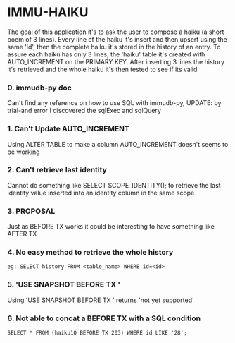 # IMMU-HAIKU
The goal of this application it's to ask the user to compose a haiku (a short poem of 3 lines).
Every line of the haiku it's insert and then upsert using the same 'id', then the complete haiku it's stored in the history of an entry.
To assure each haiku has only 3 lines, the 'haiku' table it's created with AUTO_INCREMENT on the PRIMARY KEY.
After inserting 3 lines the history it's retrieved and the whole haiku it's then tested to see if its valid

### 0. immudb-py doc 
Can't find any reference on how to use SQL with immudb-py, UPDATE: by trial-and error I discovered the sqlExec and sqlQuery

### 1. Can't Update AUTO_INCREMENT 
Using ALTER TABLE to make a column AUTO_INCREMENT doesn't seems to be working

### 2. Can't retrieve last identity
Cannot do something like SELECT SCOPE_IDENTITY(); to retrieve the last identity value inserted into an identity column in the same scope

### 3. PROPOSAL
Just as BEFORE TX works it could be interesting to have something like AFTER TX

### 4. No easy method to retrieve the whole history
```
eg: SELECT history FROM <table_name> WHERE id=<id>
```

### 5. 'USE SNAPSHOT BEFORE TX <N>'
Using 'USE SNAPSHOT BEFORE TX <N>' returns 'not yet supported'

### 6. Not able to concat a BEFORE TX with a SQL condition
```
SELECT * FROM (haiku10 BEFORE TX 203) WHERE id LIKE '28';
```